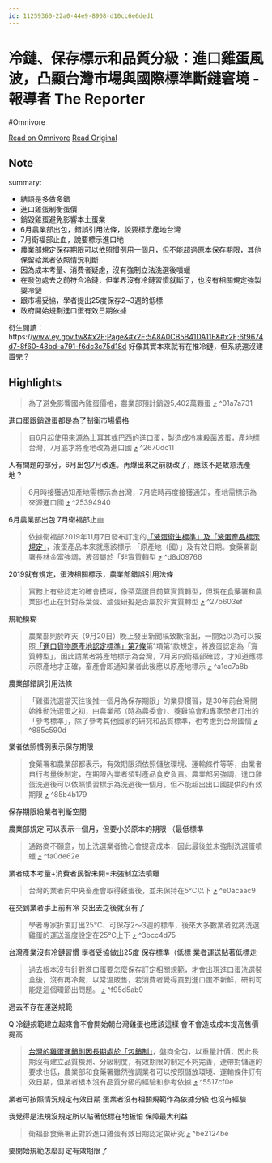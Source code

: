 ```yaml
---
id: 11259360-22a0-44e9-8908-d10cc6e6ded1
---
```


# 冷鏈、保存標示和品質分級：進口雞蛋風波，凸顯台灣市場與國際標準斷鏈窘境 - 報導者 The Reporter
#Omnivore

[Read on Omnivore](https://omnivore.app/me/the-reporter-18b17c31b94)
[Read Original](https://www.twreporter.org/a/eggs-importing-cold-chain-dispute)

## Note
summary: 
- 結語是多做多錯
- 進口雞蛋制衡蛋價
- 銷毀雞蛋避免影響本土蛋業
- 6月農業部出包，錯誤引用法條，說要標示產地台灣
- 7月衛福部止血，說要標示進口地
- 農業部規定保存期限可以依照慣例用一個月，但不能超過原本保存期限，其他保留給業者依照情況判斷
- 因為成本考量、消費者疑慮，沒有強制立法洗選後噴蠟
- 在發包處去之前符合冷鏈，但業界沒有冷鏈習慣就斷了，也沒有相關規定強製要冷鏈
- 跟市場妥協，學者提出25度保存2~3週的低標
- 政府開始規劃進口蛋有效日期依據

衍生閱讀：https:&#x2F;&#x2F;www.ey.gov.tw&#x2F;Page&#x2F;5A8A0CB5B41DA11E&#x2F;6f9674d7-8f60-48bd-a791-f6dc3c75d18d
好像其實本來就有在推冷鏈，但系統還沒建置完？
## Highlights

> 為了避免影響國內雞蛋價格，農業部預計銷毀5,402萬顆蛋 [⤴️](https://omnivore.app/me/the-reporter-18b17c31b94#01a7a731-3a5e-4ae7-9efe-350820025f68)  ^01a7a731

進口蛋跟銷毀蛋都是為了制衡市場價格

> 自6月起使用來源為土耳其或巴西的進口蛋，製造成冷凍殺菌液蛋，產地標台灣，7月底才將產地改為進口國 [⤴️](https://omnivore.app/me/the-reporter-18b17c31b94#2670dc11-4995-447f-b1e3-7f4cfcfd5a85)  ^2670dc11

人有問題的部分，6月出包7月改進。再爆出來之前就改了，應該不是故意洗產地？

> 6月時接獲通知產地需標示為台灣，7月底時再度接獲通知，產地需標示為來源進口國 [⤴️](https://omnivore.app/me/the-reporter-18b17c31b94#25394940-1263-4083-91b4-8c77dc7568d7)  ^25394940

6月農業部出包 7月衛福部止血

> 依據衛福部2019年11月7日發布訂定的[「液蛋衛生標準」及「液蛋產品標示規定」](https://www.mohw.gov.tw/cp-4251-50173-1.html)，液蛋產品本來就應該標示 「原產地（國）」及有效日期。食藥署副署長林金富強調，液蛋屬於「非實質轉型 [⤴️](https://omnivore.app/me/the-reporter-18b17c31b94#d8d09766-3e04-4e84-bfd6-32f484d831e6)  ^d8d09766

2019就有規定，蛋液相關標示，農業部錯誤引用法條

> 實務上有些認定的確會模糊，像茶葉蛋目前算實質轉型，但現在食藥署和農業部也正在針對茶葉蛋、滷蛋研擬是否屬於非實質轉型 [⤴️](https://omnivore.app/me/the-reporter-18b17c31b94#27b603ef-1129-46ae-9718-19ab32ed7827)  ^27b603ef

規範模糊

> 農業部則於昨天（9月20日）晚上發出新聞稿致歉指出，一開始以為可以按照[「進口貨物原產地認定標準」第7條](https://law.moj.gov.tw/LawClass/LawSingle.aspx?pcode=G0350047&amp;flno=7)第1項第1款規定，將液蛋認定為「實質轉型」，因此請業者將產地標示為台灣，7月另向衛福部確認，才知道應標示原產地才正確，畜產會即通知業者此後應以原產地標示 [⤴️](https://omnivore.app/me/the-reporter-18b17c31b94#a1ec7a8b-e704-434c-91ee-27981de3f90d)  ^a1ec7a8b

農業部錯誤引用法條

> 「雞蛋洗選當天往後推一個月為保存期限」的業界慣習，是30年前台灣開始推動洗選蛋之初，由農業部（時為農委會）、養雞協會和專家學者訂出的「參考標準」，除了參考其他國家的研究和品質標準，也考慮到台灣國情 [⤴️](https://omnivore.app/me/the-reporter-18b17c31b94#885c590d-69f9-4c7b-a204-1ff79a18e299)  ^885c590d

業者依照慣例表示保存期限

> 食藥署和農業部都表示，有效期限須依照儲放環境、運輸條件等等，由業者自行考量後制定，在期限內業者須對產品食安負責。農業部另強調，進口雞蛋洗選後可以依照慣習標示為洗選後一個月，但不能超出出口國提供的有效期限 [⤴️](https://omnivore.app/me/the-reporter-18b17c31b94#85b4b179-e8b4-4823-b75c-ebd99259aebd)  ^85b4b179

保存期限給業者判斷空間

農業部規定 可以表示一個月，但要小於原本的期限 （最低標準

> 通路商不願意，加上洗選業者擔心會提高成本，因此最後並未強制洗選蛋噴蠟 [⤴️](https://omnivore.app/me/the-reporter-18b17c31b94#fa0de62e-b78d-4d8a-a586-31f49463ac55)  ^fa0de62e

業者成本考量+消費者民智未開=未強制立法噴蠟

> 台灣的業者向中央畜產會取得雞蛋後，並未保持在5°C以下 [⤴️](https://omnivore.app/me/the-reporter-18b17c31b94#e0acaac9-2057-4e6c-b8de-55cdcb9ac233)  ^e0acaac9

在交到業者手上前有冷 交出去之後就沒有了

> 學者專家折衷訂出25℃、可保存2～3週的標準，後來大多數業者就將洗選雞蛋的運送溫度設定在25℃上下 [⤴️](https://omnivore.app/me/the-reporter-18b17c31b94#3bcc4d75-fc89-44d0-8a1c-bf6af912fb1a)  ^3bcc4d75

台灣產業沒有冷鏈習慣 學者妥協做出25度 保存標準（低標
業者運送貼著低標走 

> 過去根本沒有針對進口蛋要怎麼保存訂定相關規範，才會出現進口蛋洗選裝盒後，沒有再冷藏，以常溫販售，若消費者覺得買到進口蛋不新鮮，研判可能是這個環節出問題。 [⤴️](https://omnivore.app/me/the-reporter-18b17c31b94#f95d5ab9-3f2a-4226-9e35-fe0d3dd7a1d1)  ^f95d5ab9

過去不存在運送規範

Q 冷鏈規範建立起來會不會開始朝台灣雞蛋也應該這樣 會不會造成成本提高售價提高 



> [台灣的雞蛋運銷則因長期處於「包銷制」](https://www.twreporter.org/a/eggs-production-and-sales-imbalance)，盤商全包，以重量計價，因此長期沒有建立品質檢測、分級制度，有效期限的制定不夠完善，連帶對儲運的要求也低，農業部和食藥署雖然強調業者可以按照儲放環境、運輸條件訂有效日期，但業者根本沒有品質分級的經驗和參考依據 [⤴️](https://omnivore.app/me/the-reporter-18b17c31b94#5517cf0e-d07e-4f6a-aa4a-c423666a4c3f)  ^5517cf0e

業者可按照情況規定有效日期 蛋業者沒有相關規範作為依據分級 也沒有經驗

我覺得是法規沒規定所以貼著低標在地板怕 保障最大利益

> 衛福部食藥署正對於進口雞蛋有效日期認定做研究 [⤴️](https://omnivore.app/me/the-reporter-18b17c31b94#be2124be-cb4f-4d1d-b962-04b854258b25)  ^be2124be

要開始規範怎麼訂定有效期限了

